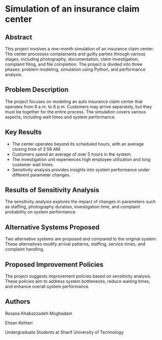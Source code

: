 # Simulation of an insurance claim center
## Abstract
This project involves a one-month simulation of an insurance claim center. The center processes complainants and guilty parties through various stages, including photography, documentation, claim investigation, complaint filing, and file completion. The project is divided into three phases: problem modeling, simulation using Python, and performance analysis.

## Problem Description
The project focuses on modeling an auto insurance claim center that operates from 8 a.m. to 6 p.m. Customers may arrive separately, but they must be together for the entire process. The simulation covers various aspects, including wait times and system performance.

## Key Results
* The center operates beyond its scheduled hours, with an average closing time of 2:58 AM.
* Customers spend an average of over 5 hours in the system.
* The investigation unit experiences high employee utilization and long customer wait times.
* Sensitivity analysis provides insights into system performance under different parameter changes.

## Results of Sensitivity Analysis
The sensitivity analysis explores the impact of changes in parameters such as staffing, photography duration, investigation time, and complaint probability on system performance.

## Alternative Systems Proposed
Two alternative systems are proposed and compared to the original system. These alternatives modify arrival patterns, staffing, service times, and complaint handling.

## Proposed Improvement Policies
The project suggests improvement policies based on sensitivity analysis. These policies aim to address system bottlenecks, reduce waiting times, and enhance overall system performance.

## Authors
Roxana Khabazzadeh Moghadam

Ehsan Kehtari

Undergraduate Students at Sharif University of Technology
